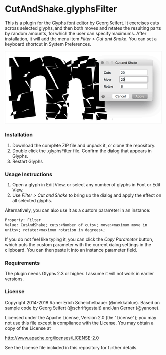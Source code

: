 # CutAndShake.glyphsFilter

This is a plugin for the [Glyphs font editor](http://glyphsapp.com/) by Georg Seifert.
It exercises cuts across selected glyphs, and then both moves and rotates the resulting parts by random amounts, for which the user can specify maximums. After installation, it will add the menu item *Filter > Cut and Shake*. You can set a keyboard shortcut in System Preferences.

![Cutting and shaking a lowercase m.](CutAndShake.png "Cut and Shake")

### Installation

1. Download the complete ZIP file and unpack it, or clone the repository.
2. Double click the .glyphsFilter file. Confirm the dialog that appears in Glyphs.
3. Restart Glyphs

### Usage Instructions

1. Open a glyph in Edit View, or select any number of glyphs in Font or Edit View.
2. Use *Filter > Cut and Shake* to bring up the dialog and apply the effect on all selected glyphs.

Alternatively, you can also use it as a custom parameter in an instance:

	Property: Filter
	Value: CutAndShake; cuts:<Number of cuts>; move:<maximum move in units>; rotate:<maximum rotation in degrees>;

If you do not feel like typing it, you can click the *Copy Parameter* button, which puts the custom parameter with the current dialog settings in the clipboard. You can then paste it into an instance parameter field.

### Requirements

The plugin needs Glyphs 2.3 or higher. I assume it will not work in earlier versions.

### License

Copyright 2014-2018 Rainer Erich Scheichelbauer (@mekkablue).
Based on sample code by Georg Seifert (@schriftgestalt) and Jan Gerner (@yanone).

Licensed under the Apache License, Version 2.0 (the "License");
you may not use this file except in compliance with the License.
You may obtain a copy of the License at

http://www.apache.org/licenses/LICENSE-2.0

See the License file included in this repository for further details.
